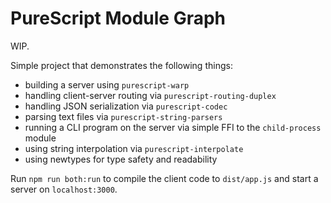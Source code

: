 # PureScript Module Graph

WIP.

Simple project that demonstrates the following things:
- building a server using `purescript-warp`
- handling client-server routing via `purescript-routing-duplex`
- handling JSON serialization via `purescript-codec`
- parsing text files via `purescript-string-parsers`
- running a CLI program on the server via simple FFI to the `child-process` module
- using string interpolation via `purescript-interpolate`
- using newtypes for type safety and readability

Run `npm run both:run` to compile the client code to `dist/app.js` and start a server on `localhost:3000`.
